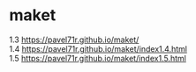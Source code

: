 # maket
1.3
https://pavel71r.github.io/maket/ <br>
1.4
https://pavel71r.github.io/maket/index1.4.html <br>
1.5
https://pavel71r.github.io/maket/index1.5.html

